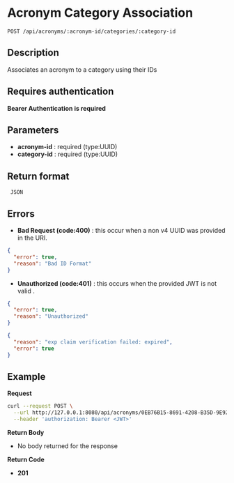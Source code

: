 # Acronym Category Association

    POST /api/acronyms/:acronym-id/categories/:category-id

## Description

Associates an acronym to a category using their IDs

## Requires authentication

**Bearer Authentication is required**

## Parameters

- **acronym-id** : required (type:UUID)
- **category-id** : required (type:UUID)

## Return format

     JSON

## Errors

- **Bad Request (code:400)** : this occur when a non v4 UUID was provided in the URI.

```json
{
  "error": true,
  "reason": "Bad ID Format"
}
```

- **Unauthorized (code:401)** : this occurs when the provided JWT is not valid .

```json
{
  "error": true,
  "reason": "Unauthorized"
}
```

```json
{
  "reason": "exp claim verification failed: expired",
  "error": true
}
```

## Example

**Request**

```bash
curl --request POST \
  --url http://127.0.0.1:8080/api/acronyms/0EB76B15-8691-4208-B35D-9E92C4EDB451/categories/C2716394-5CF3-4DA0-8052-F810185CC2 \
  --header 'authorization: Bearer <JWT>'
```

**Return Body**

- No body returned for the response

**Return Code**

- **201**

